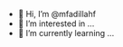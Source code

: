 - 👋 Hi, I’m @mfadillahf
- 👀 I’m interested in ...
- 🌱 I’m currently learning ...



<!---
mfadillahf/mfadillahf is a ✨ special ✨ repository because its `README.md` (this file) appears on your GitHub profile.
You can click the Preview link to take a look at your changes.
--->
